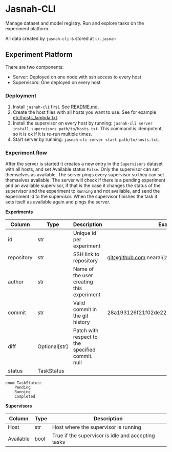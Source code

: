 # Jasnah-CLI

Manage dataset and model registry.
Run and explore tasks on the experiment platform.

All data created by `jasnah-cli` is stored at `~/.jasnah`

## Experiment Platform

There are two components:

- Server: Deployed on one node with ssh access to every host
- Supervisors: One deployed on every host

### Deployment

1. Install `jasnah-cli` first. See [README.md](README.md).
2. Create the host files with all hosts you want to use. See for example [etc/hosts_lambda.txt](etc/hosts_lambda.txt).
3. Install the supervisor on every host by running: `jasnah-cli server install_supervisors path/to/hosts.txt`. This command is idempotent, so it is ok if it is re-run multiple times.
4. Start server by running: `jasnah-cli server start path/to/hosts.txt`.

### Experiment flow

After the server is started it creates a new entry in the `Supervisors` dataset with all hosts, and set Available status `False`.
Only the supervisor can set themselves as available. The server pings every supervisor so they can set themselves available.
The server will check if there is a pending experiment and an available supervisor, if that is the case it changes the status of the supervisor and the experiment to `Running` and not available, and send the experiment id to the supervisor.
When the supervisor finishes the task it sets itself as available again and pings the server.

**Experiments**

| Column     | Type          | Description                                      | Example                                  |
| ---------- | ------------- | ------------------------------------------------ | ---------------------------------------- |
| id         | str           | Unique id per experiment                         |                                          |
| repository | str           | SSH link to repository                           | git@github.com:nearai/jasnah-cli.git     |
| author     | str           | Name of the user creating this experiment        |                                          |
| commit     | str           | Valid commit in the git history                  | 28a193126f21f02de221f6ef2c635ad78d3ce6d7 |
| diff       | Optional[str] | Patch with respect to the specified commit. null |                                          |
| status     | TaskStatus    |                                                  |                                          |

```=py
enum TaskStatus:
    Pending
    Running
    Completed
```

**Supervisors**

| Column    | Type | Description                                        |
| --------- | ---- | -------------------------------------------------- |
| Host      | str  | Host where the supervisor is running               |
| Available | bool | True if the supervisor is idle and accepting tasks |
